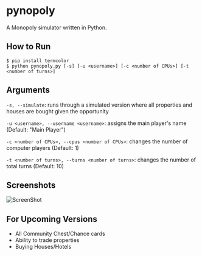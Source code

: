 pynopoly
========

A Monopoly simulator written in Python.

How to Run
----------

    $ pip install termcolor
    $ python pynopoly.py [-s] [-u <username>] [-c <number of CPUs>] [-t <number of turns>]

Arguments
---------

`-s, --simulate`: runs through a simulated version where all properties and houses are bought given the opportunity

`-u <username>, --username <username>`: assigns the main player's name (Default: "Main Player")

`-c <number of CPUs>, --cpus <number of CPUs>`: changes the number of computer players (Default: 1)

`-t <number of turns>, --turns <number of turns>`: changes the number of total turns (Default: 10)


Screenshots
-----------
![ScreenShot](https://raw.github.com/nkav/pynopoly/master/screenshots/1.png)

For Upcoming Versions
-------------

- All Community Chest/Chance cards
- Ability to trade properties
- Buying Houses/Hotels
